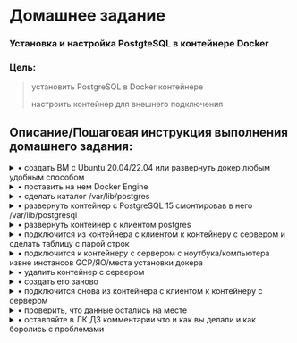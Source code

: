 # **Домашнее задание**

### Установка и настройка PostgteSQL в контейнере Docker
### Цель:
  
> установить PostgreSQL в Docker контейнере
> 
> настроить контейнер для внешнего подключения


## **Описание/Пошаговая инструкция выполнения домашнего задания:**

<details><summary>• создать ВМ с Ubuntu 20.04/22.04 или развернуть докер любым удобным способом</summary>
  
  Развёрнута ВМ Ubuntu 
  ```bash
zetta55@ubuntu-vm1:~$ cat /etc/os-release 
PRETTY_NAME="Ubuntu 22.04.2 LTS"
NAME="Ubuntu"
VERSION_ID="22.04"
VERSION="22.04.2 LTS (Jammy Jellyfish)"
VERSION_CODENAME=jammy
ID=ubuntu
ID_LIKE=debian
HOME_URL="https://www.ubuntu.com/"
SUPPORT_URL="https://help.ubuntu.com/"
BUG_REPORT_URL="https://bugs.launchpad.net/ubuntu/"
PRIVACY_POLICY_URL="https://www.ubuntu.com/legal/terms-and-policies/privacy-policy"
UBUNTU_CODENAME=jammy
zetta55@ubuntu-vm1:~$ sudo dmidecode -s system-manufacturer
[sudo] пароль для zetta55: 
VMware, Inc.
zetta55@ubuntu-vm1:~$ 
  ```
  </details>
<details><summary>• поставить на нем Docker Engine</summary>
  
  По чудесному мануалу ["Install Docker Engine on Ubuntu"](https://docs.docker.com/engine/install/ubuntu/) произвожу установку Docker.
  ```shell
  zetta55@ubuntu-vm1:~$ sudo apt-get install ca-certificates curl gnupg
  zetta55@ubuntu-vm1:~$ sudo mkdir -m 0755 -p /etc/apt/keyrings
  zetta55@ubuntu-vm1:~$ curl -fsSL https://download.docker.com/linux/ubuntu/gpg | sudo gpg --dearmor -o /etc/apt/keyrings/docker.gpg
  zetta55@ubuntu-vm1:~$ echo \
  "deb [arch="$(dpkg --print-architecture)" signed-by=/etc/apt/keyrings/docker.gpg] https://download.docker.com/linux/ubuntu \
  "$(. /etc/os-release && echo "$VERSION_CODENAME")" stable" | \
  sudo tee /etc/apt/sources.list.d/docker.list > /dev/null
  zetta55@ubuntu-vm1:~$
  zetta55@ubuntu-vm1:~$ sudo chmod a+r /etc/apt/keyrings/docker.gpg
  zetta55@ubuntu-vm1:~$ sudo apt-get install docker-ce docker-ce-cli containerd.io docker-buildx-plugin docker-compose-plugin
Чтение списков пакетов… Готово
Построение дерева зависимостей… Готово
Чтение информации о состоянии… Готово         
Будут установлены следующие дополнительные пакеты:
  docker-ce-rootless-extras git git-man liberror-perl libslirp0 pigz slirp4netns
Предлагаемые пакеты:
  aufs-tools cgroupfs-mount | cgroup-lite git-daemon-run | git-daemon-sysvinit git-doc git-email git-gui gitk gitweb git-cvs git-mediawiki git-svn
Следующие НОВЫЕ пакеты будут установлены:
  containerd.io docker-buildx-plugin docker-ce docker-ce-cli docker-ce-rootless-extras docker-compose-plugin git git-man liberror-perl libslirp0 pigz slirp4netns
Обновлено 0 пакетов, установлено 12 новых пакетов, для удаления отмечено 0 пакетов, и 0 пакетов не обновлено.
Необходимо скачать 113 MB архивов.
После данной операции объём занятого дискового пространства возрастёт на 416 MB.
Хотите продолжить? [Д/н] y
   ```
  Проверяю работоспособность Docker-a
   ```shell
zetta55@ubuntu-vm1:~$ sudo docker run hello-world
Unable to find image 'hello-world:latest' locally
latest: Pulling from library/hello-world
2db29710123e: Pull complete 
Digest: sha256:ffb13da98453e0f04d33a6eee5bb8e46ee50d08ebe17735fc0779d0349e889e9
Status: Downloaded newer image for hello-world:latest

Hello from Docker!
This message shows that your installation appears to be working correctly.

To generate this message, Docker took the following steps:
 1. The Docker client contacted the Docker daemon.
 2. The Docker daemon pulled the "hello-world" image from the Docker Hub.
    (amd64)
 3. The Docker daemon created a new container from that image which runs the
    executable that produces the output you are currently reading.
 4. The Docker daemon streamed that output to the Docker client, which sent it
    to your terminal.

To try something more ambitious, you can run an Ubuntu container with:
 $ docker run -it ubuntu bash

Share images, automate workflows, and more with a free Docker ID:
 https://hub.docker.com/

For more examples and ideas, visit:
 https://docs.docker.com/get-started/

zetta55@ubuntu-vm1:~$ docker -v
Docker version 23.0.3, build 3e7cbfd
zetta55@ubuntu-vm1:~$
  ```
  </details>
<details><summary>• сделать каталог /var/lib/postgres</summary>

  ```shell
  zetta55@ubuntu-vm1:~$ sudo mkdir /var/lib/postgres
  zetta55@ubuntu-vm1:~$ cd /var/lib/postgres/
  zetta55@ubuntu-vm1:/var/lib/postgres$ pwd
  /var/lib/postgres
  zetta55@ubuntu-vm1:/var/lib/postgres$ 
  ```
  </details>
<details><summary>• развернуть контейнер с PostgreSQL 15 смонтировав в него /var/lib/postgresql</summary>

  Предварительно создам docker-сеть: 
  ```shell  
zetta55@ubuntu-vm1:~$ docker network create pg-net
28f583a590246ded271ef911e3d236b7092fdffdd13ebc16b7f579f9764baabf
zetta55@ubuntu-vm1:~$
  ```
  
  Далее разворачиваю контейнер, подмонтировав в него локальный(с хоста) каталог /var/lib/postgresql
  ```shell
zetta55@ubuntu-vm1:~$ docker run --name pg-server --network pg-net -e POSTGRES_PASSWORD=postgres -d -p 5432:5432 -v /var/lib/postgres:/var/lib/postgresql/data postgres:15.2
Unable to find image 'postgres:15.2' locally
15.2: Pulling from library/postgres
26c5c85e47da: Pull complete
1c30a4c3f519: Pull complete
d5c0f1ae682d: Pull complete
1b1b2890ec0f: Pull complete
391087799df7: Pull complete
b413b4057e31: Pull complete
4fa4edfeab8b: Pull complete
b0a4d596bc61: Pull complete
f6d73cd87199: Pull complete
62b0bb33c69b: Pull complete
bb0ddb7e7f1a: Pull complete
583ec94d38ee: Pull complete
efdf2a922e82: Pull complete
Digest: sha256:6cc97262444f1c45171081bc5a1d4c28b883ea46a6e0d1a45a8eac4a7f4767ab
Status: Downloaded newer image for postgres:15.2
2ece1f883c820f3ebd1d4e8d826b0defce99ab3835aeb86cf2f52f9438c78154
zetta55@ubuntu-vm1:~$ 
  ```
 
 Проверяю работу контейнера:
 ```shell
 zetta55@ubuntu-vm1:~$ docker ps
CONTAINER ID   IMAGE           COMMAND                  CREATED          STATUS         PORTS                                       NAMES
2ece1f883c82   postgres:15.2   "docker-entrypoint.s…"   10 seconds ago   Up 8 seconds   0.0.0.0:5432->5432/tcp, :::5432->5432/tcp   pg-server
zetta55@ubuntu-vm1:~$ 
 ```
  </details>
<details><summary>• развернуть контейнер с клиентом postgres</summary>
  
  ```shell  
zetta55@ubuntu-vm1:~$ docker run -it --rm --network pg-net --name pg-client postgres:15.2 psql -h pg-server -U postgres
Password for user postgres:
psql: error: connection to server at "pg-server" (172.19.0.2), port 5432 failed: FATAL:  password authentication failed for user "postgres"
zetta55@ubuntu-vm1:~$ docker run -it --rm --network pg-net --name pg-client postgres:15.2 psql -h pg-server -U postgres
Password for user postgres:
psql (15.2 (Debian 15.2-1.pgdg110+1))
Type "help" for help.

postgres=# SELECT version();
                                                           version
-----------------------------------------------------------------------------------------------------------------------------
 PostgreSQL 15.2 (Debian 15.2-1.pgdg110+1) on x86_64-pc-linux-gnu, compiled by gcc (Debian 10.2.1-6) 10.2.1 20210110, 64-bit
(1 row)

postgres=#   
  ```
  </details>
<details><summary>• подключится из контейнера с клиентом к контейнеру с сервером и сделать таблицу с парой строк</summary>

  Проверяемся, что запущены два контейнера с сервером и клиентом:
  ```shell  
zetta55@ubuntu-vm1:~$ docker ps -a
CONTAINER ID   IMAGE           COMMAND                  CREATED          STATUS          PORTS                                       NAMES
90cdcdebdcd4   postgres:15.2   "docker-entrypoint.s…"   3 minutes ago    Up 3 minutes    5432/tcp                                    pg-client
2ece1f883c82   postgres:15.2   "docker-entrypoint.s…"   11 minutes ago   Up 11 minutes   0.0.0.0:5432->5432/tcp, :::5432->5432/tcp   pg-server
zetta55@ubuntu-vm1:~$
  
  ```
  
  Смотрю состав свежеподнятого кластера postgresql в контейнере.
  ```shell  
  postgres=# SELECT * FROM pg_database;
 oid |  datname  | datdba | encoding | datlocprovider | datistemplate | datallowconn | datconnlimit | datfrozenxid | datminmxid | dattablespace | datcollate |  datctype  | daticulocale | datcollversi
on |               datacl
-----+-----------+--------+----------+----------------+---------------+--------------+--------------+--------------+------------+---------------+------------+------------+--------------+-------------
---+-------------------------------------
   5 | postgres  |     10 |        6 | c              | f             | t            |           -1 |          717 |          1 |          1663 | en_US.utf8 | en_US.utf8 |              | 2.31
   |
   1 | template1 |     10 |        6 | c              | t             | t            |           -1 |          717 |          1 |          1663 | en_US.utf8 | en_US.utf8 |              | 2.31
   | {=c/postgres,postgres=CTc/postgres}
   4 | template0 |     10 |        6 | c              | t             | f            |           -1 |          717 |          1 |          1663 | en_US.utf8 | en_US.utf8 |              |
   | {=c/postgres,postgres=CTc/postgres}
(3 rows)

postgres=#
  ```
  
  Создаю таблицу, добавляю строки.
  ```shell
  
postgres=# CREATE TABLE students (FirstName CHARACTER VARYING(30), LastName CHARACTER VARYING(30));
CREATE TABLE
postgres=# 
postgres=# \dt
          List of relations
 Schema |   Name   | Type  |  Owner
--------+----------+-------+----------
 public | students | table | postgres
(1 row)

postgres=# \dt+
                                     List of relations
 Schema |   Name   | Type  |  Owner   | Persistence | Access method |  Size   | Description
--------+----------+-------+----------+-------------+---------------+---------+-------------
 public | students | table | postgres | permanent   | heap          | 0 bytes |
(1 row)

postgres=# \d students
                      Table "public.students"
  Column   |         Type          | Collation | Nullable | Default
-----------+-----------------------+-----------+----------+---------
 firstname | character varying(30) |           |          |
 lastname  | character varying(30) |           |          |

postgres=# INSERT INTO students VALUES ('Vasya', 'Pupkin');
INSERT 0 1
postgres=# SELECT * FROM students;
 firstname | lastname
-----------+----------
 Vasya     | Pupkin
(1 row)

postgres=# INSERT INTO students VALUES ('Feodosij', 'Krynkin');
INSERT 0 1
postgres=# SELECT * FROM students;
 firstname | lastname
-----------+----------
 Vasya     | Pupkin
 Feodosij  | Krynkin
(2 rows)

postgres=#
  ```
  </details>
<details><summary>• подключится к контейнеру с сервером с ноутбука/компьютера извне инстансов GCP/ЯО/места установки докера</summary>
  
  Скачиваю [DBeaver](https://dbeaver.io/download/), устанавливаю на рабочую станцию:
  
  <p align="center">
  <image src="/lesson 3/about_DBeaver.png">
  </p>

  подключаюсь к кластеру postgresql:
  <p align="center">
  <image src="/lesson 3/DBeaver_connect2db.png ">
  </p>
  </details>
<details><summary>• удалить контейнер с сервером</summary>
  
  Выхожу из контейнера с клиентом postgres, останавливаю контейнер с сервером, удаляю контейнер с сервером:
  
  ```shell  
postgres=# \q
zetta55@ubuntu-vm1:~$ docker ps
CONTAINER ID   IMAGE           COMMAND                  CREATED             STATUS             PORTS                                       NAMES
2ece1f883c82   postgres:15.2   "docker-entrypoint.s…"   About an hour ago   Up About an hour   0.0.0.0:5432->5432/tcp, :::5432->5432/tcp   pg-server
zetta55@ubuntu-vm1:~$ docker stop pg-server
pg-server
zetta55@ubuntu-vm1:~$ docker ps -a
CONTAINER ID   IMAGE           COMMAND                  CREATED             STATUS                      PORTS     NAMES
2ece1f883c82   postgres:15.2   "docker-entrypoint.s…"   About an hour ago   Exited (0) 37 seconds ago             pg-server
zetta55@ubuntu-vm1:~$ docker rm 2ece1f883c82
2ece1f883c82
zetta55@ubuntu-vm1:~$ docker ps -a
CONTAINER ID   IMAGE     COMMAND   CREATED   STATUS    PORTS     NAMES
zetta55@ubuntu-vm1:~$

  ```
  </details>
<details><summary>• создать его заново</summary>
  
  ```shell  
  
  ```
  </details>
<details><summary>• подключится снова из контейнера с клиентом к контейнеру с сервером</summary>

  ```shell  
  
  ```
  </details>
<details><summary>• проверить, что данные остались на месте</summary>

  ```shell  
  
  ```
  </details>
<details><summary>• оставляйте в ЛК ДЗ комментарии что и как вы делали и как боролись с проблемами</summary>

  ```shell  
  
  ```
  </details>
